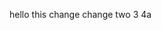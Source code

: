 hello
this change
change two
3
4a                                                                                                                                                       
